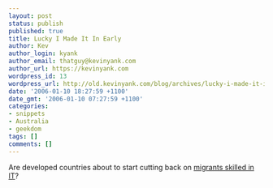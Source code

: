```yaml
---
layout: post
status: publish
published: true
title: Lucky I Made It In Early
author: Kev
author_login: kyank
author_email: thatguy@kevinyank.com
author_url: https://kevinyank.com
wordpress_id: 13
wordpress_url: http://old.kevinyank.com/blog/archives/lucky-i-made-it-in-early/
date: '2006-01-10 18:27:59 +1100'
date_gmt: '2006-01-10 07:27:59 +1100'
categories:
- snippets
- Australia
- geekdom
tags: []
comments: []
---
```

<p>Are developed countries about to start cutting back on <a href="http://www.theage.com.au/articles/2006/01/09/1136771500496.html?from=top5">migrants skilled in IT</a>?</p>

